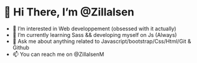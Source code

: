 # 👋 Hi There, I’m @Zillalsen 
- 👀 I’m interested in Web developpement (obsessed with it actually)
- 🌱 I’m currently learning Sass && developing myself on Js (Always)
- 💬  Ask me about anything related to Javascript/bootstrap/Css/Html/Git & Github
- 📫 You can reach me on @ZillalsenM 
<!---
Zillalsen/Zillalsen is a ✨ special ✨ repository because its `README.md` (this file) appears on your GitHub profile.
You can click the Preview link to take a look at your changes.
--->

